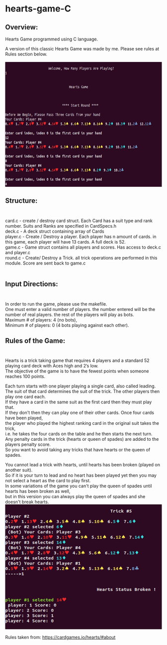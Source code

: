 # hearts-game-C

## Overview:

Hearts Game programmed using C language.

A version of this classic Hearts Game was made by me. Please see rules at Rules section below. <br><br>
<img src = "hearts1.png" width="600" height="400" >
## Structure:  <br> <br>

card.c - create / destroy card struct. Each Card has a suit type and rank number. Suits and Ranks are specified in CardSpecs.h<br>
deck.c - A deck struct containing array of Cards<br>
player.c - Create / Destroy a player. Each player has n amount of cards. in this game, each player will have 13 cards. A full deck is 52.<br>
game.c - Game struct contains all players and scores. Has access to deck.c and player.c<br>
round.c - Create/ Destroy a Trick. all trick operations are performed in this module. Score are sent back to game.c<br><br>

## Input Directions:<br><br>

In order to run the game, please use the makefile.<br>
One must enter a valid number of players. the number entered will be the number of real players. the rest of the players will play as bots.<br>
Maximum # of players: 4 (no bots),<br>
Minimum # of players: 0 (4 bots playing against each other).<br>

## Rules of the Game:<br><br>

Hearts is a trick taking game that requires 4 players and a standard 52 playing card deck with Aces high and 2’s low.<br>
The objective of the game is to have the fewest points when someone reaches 100 points.<br>

Each turn starts with one player playing a single card, also called leading.<br>
The suit of that card determines the suit of the trick. The other players then play one card each.<br>
If they have a card in the same suit as the first card then they must play that.<br>
If they don't then they can play one of their other cards. Once four cards have been played,<br>
the player who played the highest ranking card in the original suit takes the trick,<br>
i.e. he takes the four cards on the table and he then starts the next turn.<br>
Any penalty cards in the trick (hearts or queen of spades) are added to the players penalty score.<br>
So you want to avoid taking any tricks that have hearts or the queen of spades.<br>

You cannot lead a trick with hearts, until hearts has been broken (played on another suit).<br>
So if it is your turn to lead and no heart has been played yet then you may not select a heart as the card to play first.<br>
In some variations of the game you can't play the queen of spades until hearts has been broken as well,<br>
but in this version you can always play the queen of spades and she doesn't break hearts.<br>
<img src = "hearts3.png" width="600" height="400" >

Rules taken from: https://cardgames.io/hearts/#about 
